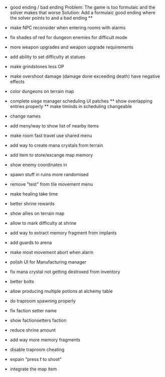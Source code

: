 * good ending / bad ending
Problem:
The game is too formulaic and the solver makes that worse
Solution:
Add a formulaic good ending where the solver points to and a bad ending
** 

* make NPC reconsider when entering rooms with alarms
* fix shades of red for dungeon enemies for difficult mode
* more weapon upgrades and weapon upgrade requirements
* add ability to set difficulty at statues
* make grindstones less OP
* make overshoot damage (damage done exceeding death) have negative effects
* color dungeons on terrain map
* complete siege manager scheduling UI patches
** show overlapping entries properly
** make timinds in scheduling changeable
* change names
* add meny/way to show list of nearby items 
* make room fast travel use shared menu
* add way to create mana crystals from terrain
* add item to store/excange map memory
* show enemy coordinates in 
* spawn stuff in ruins more randomised
* remove "test" from tile movement menu
* make healing take time
* better shrine rewards
* show allies on terrain map
* allow to mark difficulty at shrine
* add way to extract memory fragment from implants
* add guards to arena
* make most movement abort when alarm
* polish UI for Manufacturing manager
* fix mana crystal not getting destroxed from inventory
* better bolts
* allow producing multiple potions at alchemy table
* do traproom spawning properly
* fix faction setter name
* show factionsetters faction
* reduce shrine amount
* add way more memory fragments
* disable traproom cheating
* expain "press f to shoot"
* integrate the map item
